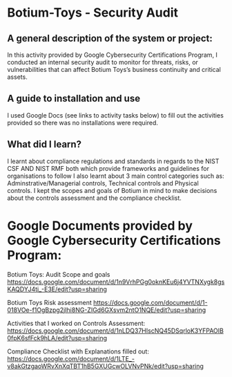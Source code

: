 # Botium-Toys - Security Audit
## A general description of the system or project:
In this activity provided by Google Cybersecurity Certifications Program, I conducted an internal security audit to monitor for threats, risks, or vulnerabilities that can affect Botium Toys’s business continuity and critical assets.

## A guide to installation and use
I used Google Docs (see links to activity tasks below) to fill out the activities provided so there was no installations were required.

## What did I learn?
I learnt about compliance regulations and standards in regards to the NIST CSF AND NIST RMF both which provide frameworks and guidelines for organisations to follow 
I also learnt about 3 main control categories such as: Adminstrative/Managerial controls, Technical controls and Physical controls.
I kept the scopes and goals of Botium in mind to make decisions about the controls assessment and the compliance checklist.


# Google Documents provided by Google Cybersecurity Certifications Program:
Botium Toys: Audit Scope and goals
https://docs.google.com/document/d/1n9VrhPGg0oknKEu6j4YVTNXygk8gsKAQDYJ4ti_-E3E/edit?usp=sharing

Botium Toys Risk assessment
https://docs.google.com/document/d/1-018VOe-f1OgBzpg2jIhi8NG-ZIGd6GXsvm2ntO1NQE/edit?usp=sharing

Activities that I worked on
Controls Assessment: https://docs.google.com/document/d/1nLDQ37HIscNQ45DSqrloK3YFPAOIB0fpK6sfFck9hLA/edit?usp=sharing

Compliance Checklist with Explanations filled out: https://docs.google.com/document/d/1LTE_-v8akGtzgaoWRvXnXqTBT1hB5GXUGcwOLVNvPNk/edit?usp=sharing
